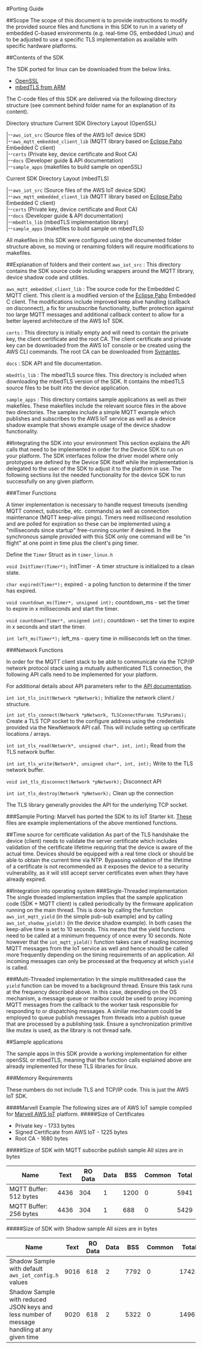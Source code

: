 #Porting Guide

##Scope
The scope of this document is to provide instructions to modify the provided source files and functions in this SDK to run in a variety of embedded C–based environments (e.g. real-time OS, embedded Linux) and to be adjusted to use a specific TLS implementation as available with specific hardware platforms.

##Contents of the SDK

The SDK ported for linux can be downloaded from the below links.
 * [OpenSSL](https://s3.amazonaws.com/aws-iot-device-sdk-embedded-c/linux_mqtt_openssl-1.1.1.tar)
 * [mbedTLS from ARM](https://s3.amazonaws.com/aws-iot-device-sdk-embedded-c/linux_mqtt_mbedtls-1.1.1.tar)

The C-code files of this SDK are delivered via the following directory structure (see comment behind folder name for an explanation of its content).  

Directory structure Current SDK Directory Layout (OpenSSL)

|--`aws_iot_src` (Source files of the AWS IoT device SDK)<br> 
|--`aws_mqtt_embedded_client_lib` (MQTT library based on [Eclipse Paho](http://www.eclipse.org/paho/clients/c/embedded/) Embedded C client)<br>
|--`certs` (Private key, device certificate and Root CA) <br>
|--`docs` (Developer guide & API documentation) <br>
|--`sample_apps` (makefiles to build sample on openSSL) <br>

Current SDK Directory Layout (mbedTLS)

|--`aws_iot_src` (Source files of the AWS IoT device SDK) <br>
|--`aws_mqtt_embedded_client_lib` (MQTT library based on [Eclipse Paho](http://www.eclipse.org/paho/clients/c/embedded/) Embedded C client) <br>
|--`certs` (Private key, device certificate and Root CA) <br>
|--`docs` (Developer guide & API documentation) <br>
|--`mbedtls_lib` (mbedTLS implementation library) <br>
|--`sample_apps` (makefiles to build sample on mbedTLS) <br> 

All makefiles in this SDK were configured using the documented folder structure above, so moving or renaming folders will require modifications to makefiles.

##Explanation of folders and their content
`aws_iot_src` : This directory contains the SDK source code including wrappers around the MQTT library, device shadow code and utilities.

`aws_mqtt_embedded_client_lib` : The source code for the Embedded C MQTT client. This client is a modified version of the [Eclipse Paho](http://www.eclipse.org/paho/clients/c/embedded/) Embedded C client. The modifications include improved keep alive handling (callback on disconnect), a fix for unsubscribe functionality, buffer protection against too large MQTT messages and additional callback context to allow for a better layered architecture of the AWS IoT SDK.

`certs` : This directory is initially empty and will need to contain the private key, the client certificate and the root CA. The client certificate and private key can be downloaded from the AWS IoT console or be created using the AWS CLI commands. The root CA can be downloaded from [Symantec](https://www.symantec.com/content/en/us/enterprise/verisign/roots/VeriSign-Class%203-Public-Primary-Certification-Authority-G5.pem).

`docs` : SDK API and file documentation.

`mbedtls_lib` : The mbedTLS source files. This directory is included when downloading the mbedTLS version of the SDK. It contains the mbedTLS source files to be built into the device application.

`sample_apps` : This directory contains sample applications as well as their makefiles. These makefiles include the relevant source files in the above two directories. The samples include a simple MQTT example which publishes and subscribes to the AWS IoT service as well as a device shadow example that shows example usage of the device shadow functionality.

##Integrating the SDK into your environment
This section explains the API calls that need to be implemented in order for the Device SDK to run on your platform. The SDK interfaces follow the driver model where only prototypes are defined by the Device SDK itself while the implementation is delegated to the user of the SDK to adjust it to the platform in use. The following sections list the needed functionality for the device SDK to run successfully on any given platform.

###Timer Functions

A timer implementation is necessary to handle request timeouts (sending MQTT connect, subscribe, etc. commands) as well as connection maintenance (MQTT keep-alive pings). Timers need millisecond resolution and are polled for expiration so these can be implemented using a "milliseconds since startup" free-running counter if desired. In the synchronous sample provided with this SDK only one command will be "in flight" at one point in time plus the client's ping timer. 

Define the `Timer` Struct as in `timer_linux.h`

`void InitTimer(Timer*);`
InitTimer - A timer structure is initialized to a clean state.

`char expired(Timer*);`
expired - a poling function to determine if the timer has expired.

`void countdown_ms(Timer*, unsigned int);`
countdown_ms - set the timer to expire in x milliseconds and start the timer.

`void countdown(Timer*, unsigned int);`
countdown - set the timer to expire in x seconds and start the timer.

`int left_ms(Timer*);`
left_ms - query time in milliseconds left on the timer.


###Network Functions

In order for the MQTT client stack to be able to communicate via the TCP/IP network protocol stack using a mutually authenticated TLS connection, the following API calls need to be implemented for your platform. 

For additional details about API parameters refer to the [API documentation](http://aws-iot-device-sdk-embedded-c-docs.s3-website-us-east-1.amazonaws.com/index.html).


`int iot_tls_init(Network *pNetwork);`
Initialize the network client / structure.  

`int iot_tls_connect(Network *pNetwork, TLSConnectParams TLSParams);`
Create a TLS TCP socket to the configure address using the credentials provided via the NewNetwork API call. This will include setting up certificate locations / arrays.


`int iot_tls_read(Network*, unsigned char*, int, int);`
Read from the TLS network buffer.

`int iot_tls_write(Network*, unsigned char*, int, int);`
Write to the TLS network buffer.

`void iot_tls_disconnect(Network *pNetwork);`
Disconnect API

`int iot_tls_destroy(Network *pNetwork);`
Clean up the connection

The TLS library generally provides the API for the underlying TCP socket.

###Sample Porting:
Marvell has ported the SDK to its IoT Starter kit. [These](https://github.com/marvell-iot/aws_starter_sdk/tree/master/wmsdk/external/aws_iot/aws_iot_src/protocol/mqtt/aws_iot_embedded_client_wrapper/platform_wmsdk) files are example implementations of the above mentioned functions. 

##Time source for certificate validation
As part of the TLS handshake the device (client) needs to validate the server certificate which includes validation of the certificate lifetime requiring that the device is aware of the actual time. Devices should be equipped with a real time clock or should be able to obtain the current time via NTP. Bypassing validation of the lifetime of a certificate is not recommended as it exposes the device to a security vulnerability, as it will still accept server certificates even when they have already expired.

##Integration into operating system
###Single-Threaded implementation
The single threaded implementation implies that the sample application code (SDK + MQTT client) is called periodically by the firmware application running on the main thread. This is done by calling the function `aws_iot_mqtt_yield` (in the simple pub-sub example) and by calling `aws_iot_shadow_yield()` (in the device shadow example). In both cases the keep-alive time is set to 10 seconds. This means that the yield functions need to be called at a minimum frequency of once every 10 seconds. Note however that the `iot_mqtt_yield()` function takes care of reading incoming MQTT messages from the IoT service as well and hence should be called more frequently depending on the timing requirements of an application. All incoming messages can only be processed at the frequency at which `yield` is called.

###Multi-Threaded implementation
In the simple multithreaded case the `yield` function can be moved to a background thread. Ensure this task runs at the frequency described above. In this case, depending on the OS mechanism, a message queue or mailbox could be used to proxy incoming MQTT messages from the callback to the worker task responsible for responding to or dispatching messages. A similar mechanism could be employed to queue publish messages from threads into a publish queue that are processed by a publishing task. Ensure a synchronization primitive like mutex is used, as the library is not thread safe.

##Sample applications

The sample apps in this SDK provide a working implementation for either openSSL or mbedTLS, meaning that the function calls explained above are already implemented for these TLS libraries for linux.

###Memory Requirements

These numbers do not include TLS and TCP/IP code. This is just the AWS IoT SDK.

####Marvell Example
The following sizes are of AWS IoT sample compiled for [Marvell AWS IoT](https://github.com/marvell-iot/aws_starter_sdk) platform. 
#####Size of Certificates

- Private key - 1733 bytes
- Signed Certificate from AWS IoT - 1225 bytes
- Root CA - 1680 bytes

#####Size of SDK with MQTT subscribe publish sample
All sizes are in bytes

| Name  | Text | RO Data  | Data  | BSS | Common | Total|
|---|---|---|---|---|---|---|
|MQTT Buffer: 512 bytes |  4436 | 304  |  1 | 1200  | 0 | 5941 |
|MQTT Buffer: 256 bytes |  4436 | 304  |  1 | 688  | 0 | 5429 |

#####Size of SDK with Shadow sample
All sizes are in bytes

| Name  | Text | RO Data  | Data  | BSS | Common | Total|
|---|---|---|---|---|---|---|
|Shadow Sample with default `aws_iot_config.h` values |  9016 | 618  | 2 | 7792   | 0 | 17428 |
| Shadow Sample with reduced JSON keys and less number of message handling at any given time | 9020  |      618    |      2     |  5322    |      0   |   14962 |